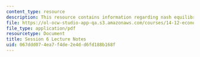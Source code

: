 ```yaml
---
content_type: resource
description: This resource contains information regarding nash equilibrium.
file: https://ol-ocw-studio-app-qa.s3.amazonaws.com/courses/14-12-economic-applications-of-game-theory-fall-2012/067ddd074ea7f4de2e4dd6fd188b168f_MIT14_12F12_chapter6.pdf
file_type: application/pdf
resourcetype: Document
title: Session 6 Lecture Notes
uid: 067ddd07-4ea7-f4de-2e4d-d6fd188b168f
---
```

